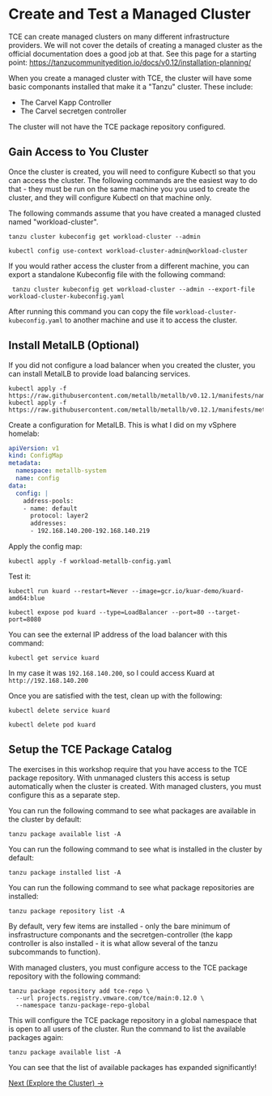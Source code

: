 # Create and Test a Managed Cluster

TCE can create managed clusters on many different infrastructure providers. We will not cover the details
of creating a managed cluster as the official documentation does a good job at that. See this page for
a starting point: https://tanzucommunityedition.io/docs/v0.12/installation-planning/ 

When you create a managed cluster with TCE, the cluster will have some basic componants installed that make
it a "Tanzu" cluster. These include:

- The Carvel Kapp Controller
- The Carvel secretgen controller

The cluster will not have the TCE package repository configured.

## Gain Access to You Cluster

Once the cluster is created, you will need to configure Kubectl so that you can access the cluster.
The following commands are the easiest way to do that - they must be run on the same machine you
you used to create the cluster, and they will configure Kubectl on that machine only.

The following commands assume that you have created a managed clusted named "workload-cluster".

```shell
tanzu cluster kubeconfig get workload-cluster --admin
```

```shell
kubectl config use-context workload-cluster-admin@workload-cluster
```

If you would rather access the cluster from a different machine, you can export a standalone
Kubeconfig file with the following command:

```shell
 tanzu cluster kubeconfig get workload-cluster --admin --export-file workload-cluster-kubeconfig.yaml
 ```

 After running this command you can copy the file `workload-cluster-kubeconfig.yaml` to another
 machine and use it to access the cluster.

 ## Install MetalLB (Optional)

 If you did not configure a load balancer when you created the cluster, you can install MetalLB
 to provide load balancing services.

```shell
kubectl apply -f https://raw.githubusercontent.com/metallb/metallb/v0.12.1/manifests/namespace.yaml
kubectl apply -f https://raw.githubusercontent.com/metallb/metallb/v0.12.1/manifests/metallb.yaml
```

Create a configuration for MetalLB. This is what I did on my vSphere homelab:

```yaml
apiVersion: v1
kind: ConfigMap
metadata:
  namespace: metallb-system
  name: config
data:
  config: |
    address-pools:
    - name: default
      protocol: layer2
      addresses:
      - 192.168.140.200-192.168.140.219
```

Apply the config map:

```shell
kubectl apply -f workload-metallb-config.yaml
```

Test it:

```shell
kubectl run kuard --restart=Never --image=gcr.io/kuar-demo/kuard-amd64:blue

kubectl expose pod kuard --type=LoadBalancer --port=80 --target-port=8080
```

You can see the external IP address of the load balancer with this command:

```shell
kubectl get service kuard
```

In my case it was `192.168.140.200`, so I could access Kuard at `http://192.168.140.200`

Once you are satisfied with the test, clean up with the following:

```shell
kubectl delete service kuard

kubectl delete pod kuard
```

## Setup the TCE Package Catalog

The exercises in this workshop require that you have access to the TCE package repository.
With unmanaged clusters this access is setup automatically when the cluster is created.
With managed clusters, you must configure this as a separate step.

You can run the following command to see what packages are available in the cluster by default:

```shell
tanzu package available list -A
```

You can run the following command to see what is installed in the cluster by default:

```shell
tanzu package installed list -A
```

You can run the following command to see what package repositories are installed:

```shell
tanzu package repository list -A
```

By default, very few items are installed - only the bare minimum of insfrastructure componants and the
secretgen-controller (the kapp controller is also installed - it is what allow several of the tanzu subcommands
to function).

With managed clusters, you must configure access to the TCE package repository with the following command:

```shell
tanzu package repository add tce-repo \
  --url projects.registry.vmware.com/tce/main:0.12.0 \
  --namespace tanzu-package-repo-global
```

This will configure the TCE package repository in a global namespace that is open to all users of the cluster.
Run the command to list the available packages again:

```shell
tanzu package available list -A
```

You can see that the list of available packages has expanded significantly!

[Next (Explore the Cluster) -&gt;](../02-explore-the-cluster/)
